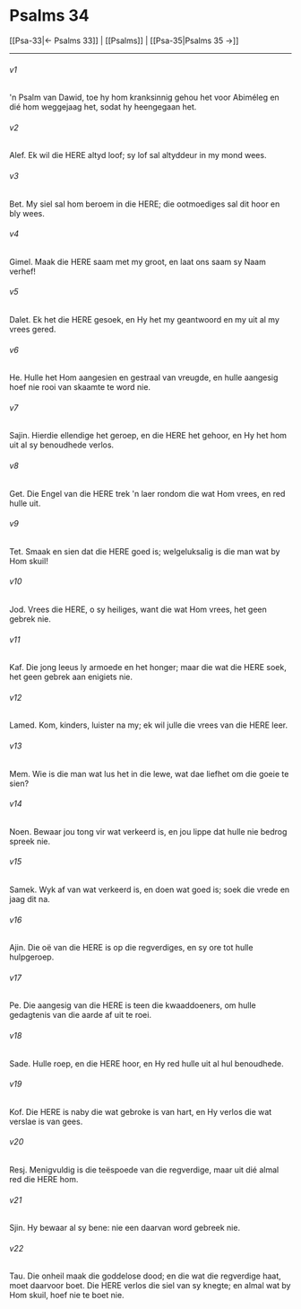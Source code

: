 # Psalms 34

[[Psa-33|← Psalms 33]] | [[Psalms]] | [[Psa-35|Psalms 35 →]]
***

###### v1
'n Psalm van Dawid, toe hy hom kranksinnig gehou het voor Abiméleg en dié hom weggejaag het, sodat hy heengegaan het. 
###### v2
Alef. Ek wil die HERE altyd loof; sy lof sal altyddeur in my mond wees. 
###### v3
Bet. My siel sal hom beroem in die HERE; die ootmoediges sal dit hoor en bly wees. 
###### v4
Gimel. Maak die HERE saam met my groot, en laat ons saam sy Naam verhef! 
###### v5
Dalet. Ek het die HERE gesoek, en Hy het my geantwoord en my uit al my vrees gered. 
###### v6
He. Hulle het Hom aangesien en gestraal van vreugde, en hulle aangesig hoef nie rooi van skaamte te word nie. 
###### v7
Sajin. Hierdie ellendige het geroep, en die HERE het gehoor, en Hy het hom uit al sy benoudhede verlos. 
###### v8
Get. Die Engel van die HERE trek 'n laer rondom die wat Hom vrees, en red hulle uit. 
###### v9
Tet. Smaak en sien dat die HERE goed is; welgeluksalig is die man wat by Hom skuil! 
###### v10
Jod. Vrees die HERE, o sy heiliges, want die wat Hom vrees, het geen gebrek nie. 
###### v11
Kaf. Die jong leeus ly armoede en het honger; maar die wat die HERE soek, het geen gebrek aan enigiets nie. 
###### v12
Lamed. Kom, kinders, luister na my; ek wil julle die vrees van die HERE leer. 
###### v13
Mem. Wie is die man wat lus het in die lewe, wat dae liefhet om die goeie te sien? 
###### v14
Noen. Bewaar jou tong vir wat verkeerd is, en jou lippe dat hulle nie bedrog spreek nie. 
###### v15
Samek. Wyk af van wat verkeerd is, en doen wat goed is; soek die vrede en jaag dit na. 
###### v16
Ajin. Die oë van die HERE is op die regverdiges, en sy ore tot hulle hulpgeroep. 
###### v17
Pe. Die aangesig van die HERE is teen die kwaaddoeners, om hulle gedagtenis van die aarde af uit te roei. 
###### v18
Sade. Hulle roep, en die HERE hoor, en Hy red hulle uit al hul benoudhede. 
###### v19
Kof. Die HERE is naby die wat gebroke is van hart, en Hy verlos die wat verslae is van gees. 
###### v20
Resj. Menigvuldig is die teëspoede van die regverdige, maar uit dié almal red die HERE hom. 
###### v21
Sjin. Hy bewaar al sy bene: nie een daarvan word gebreek nie. 
###### v22
Tau. Die onheil maak die goddelose dood; en die wat die regverdige haat, moet daarvoor boet. Die HERE verlos die siel van sy knegte; en almal wat by Hom skuil, hoef nie te boet nie. 
